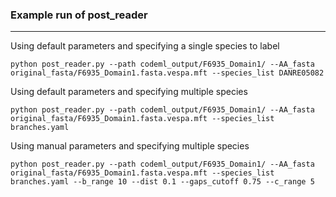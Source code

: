 ### Example run of post_reader
---

Using default parameters and specifying a single species to label

```Shell
python post_reader.py --path codeml_output/F6935_Domain1/ --AA_fasta original_fasta/F6935_Domain1.fasta.vespa.mft --species_list DANRE05082
```

Using default parameters and specifying multiple species

```Shell
python post_reader.py --path codeml_output/F6935_Domain1/ --AA_fasta original_fasta/F6935_Domain1.fasta.vespa.mft --species_list branches.yaml
```

Using manual parameters and specifying multiple species

```Shell
python post_reader.py --path codeml_output/F6935_Domain1/ --AA_fasta original_fasta/F6935_Domain1.fasta.vespa.mft --species_list branches.yaml --b_range 10 --dist 0.1 --gaps_cutoff 0.75 --c_range 5
```